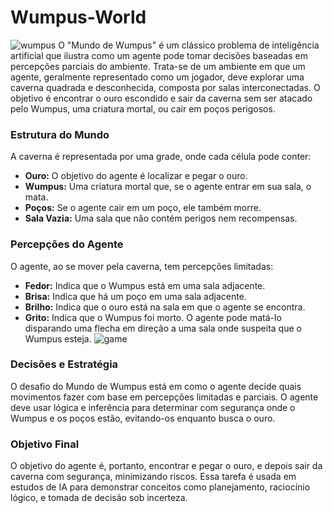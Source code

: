 # Wumpus-World
![wumpus](https://github.com/user-attachments/assets/b472fd79-6a1b-4ba5-9cdb-4e106bf0a4cf)
O "Mundo de Wumpus" é um clássico problema de inteligência artificial que ilustra como um agente pode tomar decisões baseadas em percepções parciais do ambiente. Trata-se de um ambiente em que um agente, geralmente representado como um jogador, deve explorar uma caverna quadrada e desconhecida, composta por salas interconectadas. O objetivo é encontrar o ouro escondido e sair da caverna sem ser atacado pelo Wumpus, uma criatura mortal, ou cair em poços perigosos.

### Estrutura do Mundo
A caverna é representada por uma grade, onde cada célula pode conter:
- **Ouro:** O objetivo do agente é localizar e pegar o ouro.
- **Wumpus:** Uma criatura mortal que, se o agente entrar em sua sala, o mata.
- **Poços:** Se o agente cair em um poço, ele também morre.
- **Sala Vazia:** Uma sala que não contém perigos nem recompensas.

### Percepções do Agente
O agente, ao se mover pela caverna, tem percepções limitadas:
- **Fedor:** Indica que o Wumpus está em uma sala adjacente.
- **Brisa:** Indica que há um poço em uma sala adjacente.
- **Brilho:** Indica que o ouro está na sala em que o agente se encontra.
- **Grito:** Indica que o Wumpus foi morto. O agente pode matá-lo disparando uma flecha em direção a uma sala onde suspeita que o Wumpus esteja.
![game](https://github.com/user-attachments/assets/f9842c84-ba9b-49ed-ac90-87817fb3bf8e)
### Decisões e Estratégia
O desafio do Mundo de Wumpus está em como o agente decide quais movimentos fazer com base em percepções limitadas e parciais. O agente deve usar lógica e inferência para determinar com segurança onde o Wumpus e os poços estão, evitando-os enquanto busca o ouro.

### Objetivo Final
O objetivo do agente é, portanto, encontrar e pegar o ouro, e depois sair da caverna com segurança, minimizando riscos. Essa tarefa é usada em estudos de IA para demonstrar conceitos como planejamento, raciocínio lógico, e tomada de decisão sob incerteza.

